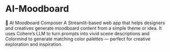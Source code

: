 # AI-Moodboard
🎨 AI Moodboard Composer A Streamlit-based web app that helps designers and creatives generate moodboard content from a simple theme or idea. It uses Cohere’s LLM to turn prompts into vivid scene descriptions and Colormind to generate matching color palettes — perfect for creative exploration and inspiration.
